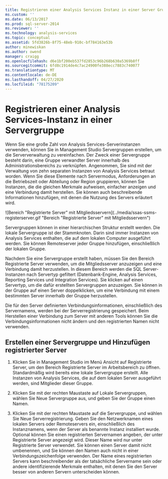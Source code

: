 ```yaml
---
title: Registrieren einer Analysis Services Instanz in einer Server Gruppe | Microsoft-Dokumentation
ms.custom: ''
ms.date: 06/13/2017
ms.prod: sql-server-2014
ms.reviewer: ''
ms.technology: analysis-services
ms.topic: conceptual
ms.assetid: 5fd3826b-8f75-48eb-910c-bf784163e53b
author: minewiskan
ms.author: owend
manager: craigg
ms.openlocfilehash: d6e1bf200eb537fd2853c96b268b630a5369b8ff
ms.sourcegitcommit: 6fd8c1914de4c7ac24900fe388ecc7883c740077
ms.translationtype: MT
ms.contentlocale: de-DE
ms.lasthandoff: 04/27/2020
ms.locfileid: "78175209"
---
```

# <a name="register-an-analysis-services-instance-in-a-server-group"></a>Registrieren einer Analysis Services-Instanz in einer Servergruppe
  Wenn Sie eine große Zahl von Analysis Services-Serverinstanzen verwenden, können Sie in Management Studio Servergruppen erstellen, um die Serververwaltung zu vereinfachen. Der Zweck einer Servergruppe besteht darin, eine Gruppe verwandter Server innerhalb des Administrationsbereichs zu verknüpfen. Angenommen, Sie sind mit der Verwaltung von zehn separaten Instanzen von Analysis Services betraut worden. Wenn Sie diese Elemente nach Servermodus, Anforderungen an die Betriebszeit oder Abteilung oder Region gruppieren, können Sie Instanzen, die die gleichen Merkmale aufweisen, einfacher anzeigen und eine Verbindung damit herstellen. Sie können auch beschreibende Informationen hinzufügen, mit denen die Nutzung des Servers erläutert wird.

 ![Bereich "Registrierte Server" mit Mitgliedsservern](../media/ssas-ssms-registerserver.gif "Bereich "Registrierte Server" mit Mitgliedsservern")

 Servergruppen können in einer hierarchischen Struktur erstellt werden. Die lokale Servergruppe ist der Stammknoten. Darin sind immer Instanzen von Analysis Services enthalten, die auf dem lokalen Computer ausgeführt werden. Sie können Remoteserver jeder Gruppe hinzufügen, einschließlich der lokalen Gruppe.

 Nachdem Sie eine Servergruppe erstellt haben, müssen Sie den Bereich Registrierte Server verwenden, um die Mitgliedsserver anzuzeigen und eine Verbindung damit herzustellen. In diesem Bereich werden die SQL Server-Instanzen nach Servertyp gefiltert (Datenbank-Engine, Analysis Services, Reporting Services und Integration Services). Sie klicken auf einen Servertyp, um die dafür erstellten Servergruppen anzuzeigen. Sie können in der Gruppe auf einen Server doppelklicken, um eine Verbindung mit einem bestimmten Server innerhalb der Gruppe herzustellen.

 Die für den Server definierten Verbindungsinformationen, einschließlich des Servernamens, werden bei der Serverregistrierung gespeichert. Beim Herstellen einer Verbindung zum Server mit anderen Tools können Sie die Verbindungsinformationen nicht ändern und den registrierten Namen nicht verwenden.

## <a name="create-a-server-group-and-add-registered-servers"></a>Erstellen einer Servergruppe und Hinzufügen registrierter Server

1.  Klicken Sie in Management Studio im Menü Ansicht auf Registrierte Server, um den Bereich Registrierte Server im Arbeitsbereich zu öffnen. Standardmäßig wird bereits eine lokale Servergruppe erstellt. Alle Instanzen von Analysis Services, die auf dem lokalen Server ausgeführt werden, sind Mitglieder dieser Gruppe.

2.  Klicken Sie mit der rechten Maustaste auf Lokale Servergruppen, wählen Sie Neue Servergruppe aus, und geben Sie der Gruppe einen Namen.

3.  Klicken Sie mit der rechten Maustaste auf die Servergruppe, und wählen Sie Neue Serverregistrierung. Geben Sie den Netzwerknamen eines lokalen Servers oder Remoteservers ein, einschließlich des Instanznamens, wenn der Server als benannte Instanz installiert wurde. Optional können Sie einen registrierten Servernamen angeben, der unter Registrierte Server angezeigt wird. Dieser Name wird nur unter Registrierte Server verwendet. Sie können einen Server damit nicht umbenennen, und Sie können den Namen auch nicht in einer Verbindungszeichenfolge verwenden. Der Name eines registrierten Servers kann beschreibender als der tatsächliche Servername sein oder andere identifizierende Merkmale enthalten, mit denen Sie den Server besser von anderen Servern unterscheiden können.


